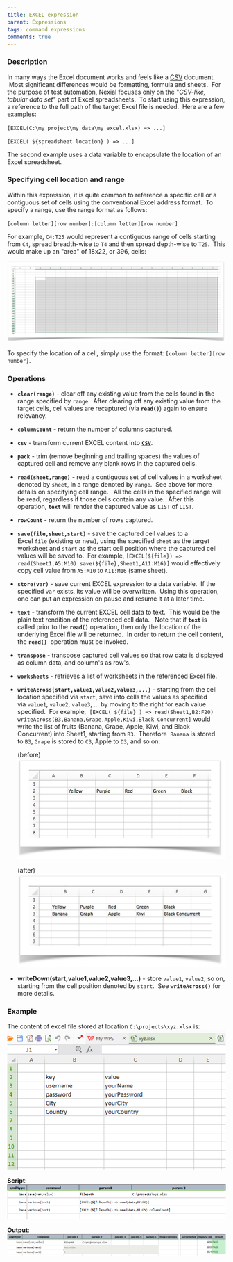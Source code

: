 ```yaml
---
title: EXCEL expression
parent: Expressions
tags: command expressions
comments: true
---
```



### Description
In many ways the Excel document works and feels like a [CSV](CSVexpression) document.  Most significant differences 
would be formatting, formula and sheets.  For the purpose of test automation, Nexial focuses only on the 
"_CSV-like, tabular data set"_ part of Excel spreadsheets.  To start using this expression, a reference to the full 
path of the target Excel file is needed.  Here are a few examples:

`[EXCEL(C:\my_project\my_data\my_excel.xlsx) => ...]`

`[EXCEL( ${spreadsheet location} ) => ...]` 

The second example uses a data variable to encapsulate the location of an Excel spreadsheet.


### Specifying cell location and range
Within this expression, it is quite common to reference a specific cell or a contiguous set of cells using the 
conventional Excel address format.  To specify a range, use the range format as follows:

`[column letter][row number]:[column letter][row number]`

For example, `C4:T25` would represent a contiguous range of cells starting from `C4`, spread breadth-wise to `T4` and 
then spread depth-wise to `T25`.  This would make up an "area" of 18x22, or 396, cells:

![](image/EXCELexpression_01.png)

To specify the location of a cell, simply use the format: `[column letter][row number]`.


### Operations
- **`clear(range)`** \- clear off any existing value from the cells found in the range specified by `range`.  After 
  clearing off any existing value from the target cells, cell values are recaptured (via **`read()`**) again to ensure 
  relevancy.

- **`columnCount`** \- return the number of columns captured.

- **`csv`** \- transform current EXCEL content into **[`CSV`](CSVexpression)**.

- **`pack`** \- trim (remove beginning and trailing spaces) the values of captured cell and remove any blank rows in 
  the captured cells.

- **`read(sheet,range)`** \- read a contiguous set of cell values in a worksheet denoted by `sheet`, in a range 
  denoted by `range`.  See above for more details on specifying cell range.   All the cells in the specified range 
  will be read, regardless if those cells contain any value.  After this operation, **`text`** will render the 
  captured value as `LIST` of `LIST`.

- **`rowCount`** \- return the number of rows captured.

- **`save(file,sheet,start)`** \- save the captured cell values to a Excel `file` (existing or new), using the 
  specified `sheet` as the target worksheet and `start` as the start cell position where the captured cell values will 
  be saved to.  For example, `[EXCEL(${file}) => read(Sheet1,A5:M10) save(${file},Sheet1,A11:M16)]` would effectively 
  copy cell value from `A5:M10` to `A11:M16` (same sheet).

- **`store(var)`** \- save current EXCEL expression to a data variable.  If the specified `var` exists, its value will 
  be overwritten.  Using this operation, one can put an expression on pause and resume it at a later time.
    
- **`text`** - transform the current EXCEL cell data to text.  This would be the plain text rendition of the 
  referenced cell data.   Note that if **`text`** is called prior to the **`read()`** operation, then only the 
  location of the underlying Excel file will be returned.  In order to return the cell content, the **`read()`** 
  operation must be invoked.

- **`transpose`** - transpose captured cell values so that row data is displayed as column data, and column's as row's.

- **`worksheets`** \- retrieves a list of worksheets in the referenced Excel file.
    
- **`writeAcross(start,value1,value2,value3,...)`** - starting from the cell location specified via `start`, save 
  into cells the values as specified via `value1`, `value2`, `value3`, ... by moving to the right for each value 
  specified.  For example, 
  `[EXCEL( ${file} ) => read(Sheet1,B2:F20) writeAcross(B3,Banana,Grape,Apple,Kiwi,Black Concurrent]` would write 
  the list of fruits (Banana, Grape, Apple, Kiwi, and Black Concurrent) into Sheet1, starting from `B3`.  Therefore 
  `Banana` is stored to `B3`, `Grape` is stored to `C3`, Apple to `D3`, and so on:
    
  (before)  
  ![](image/EXCELexpression_02.png)  

  (after)  
  ![](image/EXCELexpression_03.png)

- **writeDown(start,value1,value2,value3,...)** \- store `value1`, `value2`, so on, starting from the cell position 
  denoted by `start`.  See **`writeAcross()`** for more details.


### Example
The content of excel file stored at location `C:\projects\xyz.xlsx` is:
![](image/EXCELexpression_04.png)
 
**Script**:<br/>
![Script](image/EXCELexpression_05.png)

**Output**:<br/>
![Output](image/EXCELexpression_06.png)
